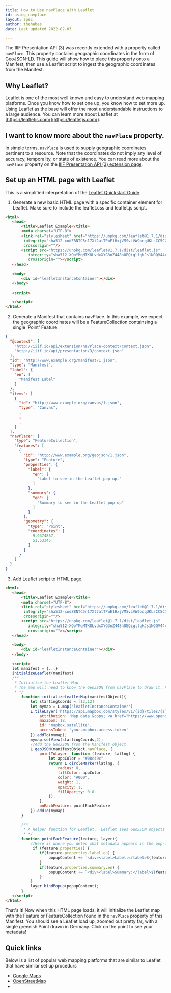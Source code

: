 ```yaml
---
title: How to Use navPlace With Leaflet
id: using_navplace
layout: spec
author: thehabes
date: Last updated 2022-02-03

---
```


The IIIF Presentation API (3) was recently extended with a property called `navPlace`. This property contains geographic coordinates in the form of GeoJSON-LD. This guide will show how to place this property onto a Manifest, then use a Leaflet script to ingest the geographic coordinates from the Manifest.  

## Why Leaflet?
Leaflet is one of the most well known and easy to understand web mapping platforms. Once you know how to set one up, you know how to set more up.  Using Leaflet as the base will offer the most understandable instructions to a large audience.  You can learn more about Leaflet at [https://leafletjs.com/](https://leafletjs.com/).

## I want to know more about the `navPlace` property.
In simple terms, `navPlace` is used to supply geographic coordinates pertinent to a resource. Note that the coordinates do not imply any level of accuracy, temporality, or state of existence. You can read more about the `navPlace` property on the [IIIF Presentation API (3) extension page](https://iiif.io/api/extension/navplace/).

## Set up an HTML page with Leaflet
This is a simplified interpretation of the [Leaflet Quickstart Guide](https://leafletjs.com/examples/quick-start/).
1. Generate a new basic HTML page with a specific container element for Leaflet.  Make sure to include the leaflet.css and leaflet.js script.
 ```html
<html>
    <head>
        <title>Leaflet Example</title>
        <meta charset="UTF-8">
        <link rel="stylesheet" href="https://unpkg.com/leaflet@1.7.1/dist/leaflet.css"
	     integrity="sha512-xodZBNTC5n17Xt2atTPuE1HxjVMSvLVW9ocqUKLsCC5CXdbqCmblAshOMAS6/keqq/sMZMZ19scR4PsZChSR7A=="
	     crossorigin=""/>
        <script src="https://unpkg.com/leaflet@1.7.1/dist/leaflet.js"
		   integrity="sha512-XQoYMqMTK8LvdxXYG3nZ448hOEQiglfqkJs1NOQV44cWnUrBc8PkAOcXy20w0vlaXaVUearIOBhiXZ5V3ynxwA=="
		   crossorigin=""></script>
    </head>
    
    <body>
        <div id="leafletInstanceContainer"></div>
    </body>
    
    <script>

    </script>
</html>

 ```
2. Generate a Manifest that contains navPlace.  In this example, we expect the geographic coordinates will be a FeatureCollection containsing a single 'Point' Feature.  
```json
{
  "@context": [
    "http://iiif.io/api/extension/navPlace-context/context.json",
    "http://iiif.io/api/presentation/3/context.json"
  ],
  "id": "http://www.example.org/manifest/1.json",
  "type": "Manifest",
  "label": {
    "en": [
      "Manifest Label"
    ]
  },
  "items": [
    {
      "id": "http://www.example.org/canvas/1.json",
      "type": "Canvas",
      .
      .
      .
    }
  ],
  "navPlace": {
    "type": "FeatureCollection",
    "features": [
      {
        "id": "http://www.example.org/geojson/1.json",
        "type": "Feature",
        "properties": {
          "label": {
            "en": [
              "Label to see in the Leaflet pop-up."
            ]
          },
          "summary": {
            "en": [
              "Summary to see in the Leaflet pop-up"
            ]
          }
        },
        "geometry": {
          "type": "Point",
          "coordinates": [
            9.9374867,
            51.53345
          ]
        }
      }
    ]
  }
}
```
3. Add Leaflet script to HTML page.
 ```html
<html>
    <head>
        <title>Leaflet Example</title>
        <meta charset="UTF-8">
        <link rel="stylesheet" href="https://unpkg.com/leaflet@1.7.1/dist/leaflet.css"
	     integrity="sha512-xodZBNTC5n17Xt2atTPuE1HxjVMSvLVW9ocqUKLsCC5CXdbqCmblAshOMAS6/keqq/sMZMZ19scR4PsZChSR7A=="
	     crossorigin=""/>
        <script src="https://unpkg.com/leaflet@1.7.1/dist/leaflet.js"
		   integrity="sha512-XQoYMqMTK8LvdxXYG3nZ448hOEQiglfqkJs1NOQV44cWnUrBc8PkAOcXy20w0vlaXaVUearIOBhiXZ5V3ynxwA=="
		   crossorigin=""></script>
    </head>
    
    <body>
        <div id="leafletInstanceContainer"></div>
    </body>
    
    <script>
    let manifest = {...}
    initializeLeaflet(manifest)
    /**
     * Initialize the Leaflet Map.
     * The map will need to know the GeoJSON from navPlace to draw it. For example purposes, this function assumes you are passing in the resolved manifest object as a parameter.  In reality, you may need to fetch() it first, or may even plan to supply them after initializing the Leaflet map.
     * */
    	function initializeLeafletMap(manifestObject){
    		let startingCoords = [12,12]
    		let mymap = L.map('leafletInstanceContainer')
		    L.tileLayer('https://api.mapbox.com/styles/v1/{id}/tiles/{z}/{x}/{y}?access_token={accessToken}', {
			    attribution: 'Map data &copy; <a href="https://www.openstreetmap.org/copyright">OpenStreetMap</a> contributors, Imagery © <a href="https://www.mapbox.com/">Mapbox</a>',
			    maxZoom: 18,
			    id: 'mapbox.satellite',
			    accessToken: 'your.mapbox.access.token'
			}).addTo(mymap);
		    mymap.setView(startingCoords,2);
		    //Add the GeoJSON from the Manifest object
		    L.geoJSON(manifestObject.navPlace, {
		        pointToLayer: function (feature, latlng) {
		            let appColor = "#08c49c"
		            return L.circleMarker(latlng, {
		                radius: 8,
		                fillColor: appColor,
		                color: "#000",
		                weight: 1,
		                opacity: 1,
		                fillOpacity: 0.8
		            });
		        },
		        onEachFeature: pointEachFeature
		    }).addTo(mymap)
    	}

    	/**
    	 * A helper function for Leaflet.  Leaflet sees GeoJSON objects as "features".  This function says what to do with each feature when adding to the map.  This is where you supply the HTML or plain text containing the metadata you wish to show.  Here we are looking for a "label" and "summary".
    	 * */
    	function pointEachFeature(feature, layer){
    		//Here is where you detec what metadata appears in the pop-ups.  For our purposes here, we assume the metadata you want to show is in the GeoJSON 'properties` property.  Our 'label' and 'summary' will be formatted as language maps, since they are most likely coming directly from a IIIF resource type and IIIF Presentation API 3 requires 'label' and 'summary' to be formatted as language maps.
    		 if (feature.properties) {
		        if(feature.properties.label.en) {
		            popupContent += `<div><label>Label:</label>${feature.properties.label.en}</div>`
		        }
		        if(feature.properties.summary.en) {
		            popupContent += `<div><label>Summary:</label>${feature.properties.summary.en}</div>`
		        }
		    }
		    layer.bindPopup(popupContent);
    	}
    </script>
</html>

 ```

That's it!  Now when this HTML page loads, it will initialize the Leaflet map with the Feature or FeatureCollection found in the `navPlace` property of this Manifest.  You should see a Leaflet load up, zoomed out pretty far, with a single greenish Point drawn in Germany. Click on the point to see your metadata!


## Quick links

Below is a list of popular web mapping platforms that are similar to Leaflet that have similar set up procedurs

 * [Google Maps](https://projectmirador.org/)
 * [OpenStreetMap](https://www.google.com)
 * 

